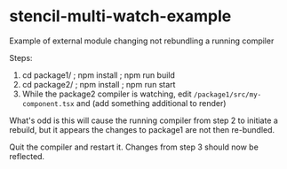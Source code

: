 # stencil-multi-watch-example
 
Example of external module changing not rebundling a running compiler

Steps:

1. cd package1/ ; npm install ; npm run build
2. cd package2/ ; npm install ; npm run start
3. While the package2 compiler is watching, edit `/package1/src/my-component.tsx` and (add something additional to render)

What's odd is this will cause the running compiler from step 2 to initiate a rebuild, but it appears the changes to package1 are not then re-bundled.

Quit the compiler and restart it. Changes from step 3 should now be reflected.